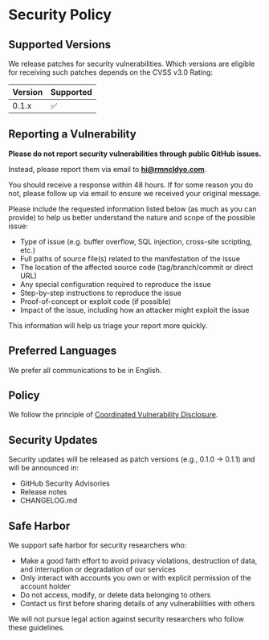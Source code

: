 # Security Policy

## Supported Versions

We release patches for security vulnerabilities. Which versions are eligible for receiving such patches depends on the CVSS v3.0 Rating:

| Version | Supported          |
| ------- | ------------------ |
| 0.1.x   | :white_check_mark: |

## Reporting a Vulnerability

**Please do not report security vulnerabilities through public GitHub issues.**

Instead, please report them via email to **<hi@rmncldyo.com>**.

You should receive a response within 48 hours. If for some reason you do not, please follow up via email to ensure we received your original message.

Please include the requested information listed below (as much as you can provide) to help us better understand the nature and scope of the possible issue:

- Type of issue (e.g. buffer overflow, SQL injection, cross-site scripting, etc.)
- Full paths of source file(s) related to the manifestation of the issue
- The location of the affected source code (tag/branch/commit or direct URL)
- Any special configuration required to reproduce the issue
- Step-by-step instructions to reproduce the issue
- Proof-of-concept or exploit code (if possible)
- Impact of the issue, including how an attacker might exploit the issue

This information will help us triage your report more quickly.

## Preferred Languages

We prefer all communications to be in English.

## Policy

We follow the principle of [Coordinated Vulnerability Disclosure](https://cheatsheetseries.owasp.org/cheatsheets/Vulnerability_Disclosure_Cheat_Sheet.html).

## Security Updates

Security updates will be released as patch versions (e.g., 0.1.0 → 0.1.1) and will be announced in:

- GitHub Security Advisories
- Release notes
- CHANGELOG.md

## Safe Harbor

We support safe harbor for security researchers who:

- Make a good faith effort to avoid privacy violations, destruction of data, and interruption or degradation of our services
- Only interact with accounts you own or with explicit permission of the account holder
- Do not access, modify, or delete data belonging to others
- Contact us first before sharing details of any vulnerabilities with others

We will not pursue legal action against security researchers who follow these guidelines.
